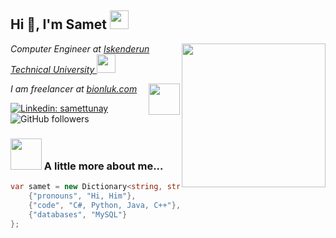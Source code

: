 <h2>Hi 👋, I'm Samet <img src="https://emojis.slackmojis.com/emojis/images/1531849430/4246/blob-sunglasses.gif?1531849430" width="30"/></h2>
<img align='right' src="https://media.giphy.com/media/M9gbBd9nbDrOTu1Mqx/giphy.gif" width="230">
<p><em>Computer Engineer at <a href="https://iste.edu.tr/">Iskenderun Technical University
</a><img src="https://media.giphy.com/media/WUlplcMpOCEmTGBtBW/giphy.gif" width="30"> 
</em></p>

<p><em>I am freelancer at <a href="https://bionluk.com/samettunay1">bionluk.com</a>
<img align='right' src="https://files.sikayetvar.com/lg/cmp/45/45631.png?1522650125" width="50"> 
</em></p>

[![Linkedin: samettunay](https://img.shields.io/badge/-samettunay-blue?style=flat-square&logo=Linkedin&logoColor=white&link=https://www.linkedin.com/in/samet-tunay-774bb91b0/)](https://www.linkedin.com/in/samet-tunay-774bb91b0/)
![GitHub followers](https://img.shields.io/github/followers/samettunay?label=Follow&style=social)


### <img src="https://media.giphy.com/media/VgCDAzcKvsR6OM0uWg/giphy.gif" width="50"> A little more about me...  

```c#
var samet = new Dictionary<string, string>(){
	{"pronouns", "Hi, Him"},
	{"code", "C#, Python, Java, C++"},
	{"databases", "MySQL"}
};
```
